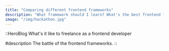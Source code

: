```yaml
---
title: "Comparing different frontend frameworks"
description: "What framework should I learn? What's the best frontend framework? Should we migrate to X framework?"
image: "/img/hackathon.jpg"
---
```


<!-- Content of the page -->

::HeroBlog
What's it like to freelance as a frontend developer

#description
The battle of the frontend frameworks.
::
